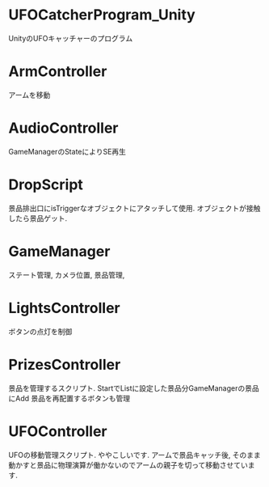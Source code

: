 # UFOCatcherProgram_Unity
UnityのUFOキャッチャーのプログラム

# ArmController
アームを移動

# AudioController
GameManagerのStateによりSE再生

# DropScript
景品排出口にisTriggerなオブジェクトにアタッチして使用.
オブジェクトが接触したら景品ゲット.

# GameManager
ステート管理, カメラ位置, 景品管理, 

# LightsController
ボタンの点灯を制御

# PrizesController
景品を管理するスクリプト.
StartでListに設定した景品分GameManagerの景品にAdd
景品を再配置するボタンも管理

# UFOController
UFOの移動管理スクリプト.
ややこしいです.
アームで景品キャッチ後, そのまま動かすと景品に物理演算が働かないのでアームの親子を切って移動させています.